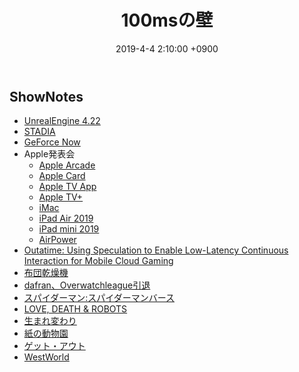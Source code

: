 ﻿---
actor_ids:
  - kou
  - hikaru
audio_file_path: /audio/8.mp3
audio_file_size: 57
date: 2019-4-4 2:10:00 +0900
description: UE 4.22、STADIA、Microsoft Outatime、Apple Card、スパイダーバースについて話しました
duration: "125:21"
layout: article
title: 8. 100msの壁
---

## ShowNotes
- [UnrealEngine 4.22](https://www.unrealengine.com/ja/blog/unreal-engine-4-22-released?sessionInvalidated=true)
- [STADIA](https://japanese.engadget.com/2019/03/19/google-stadia-youtube)
- [GeForce Now](https://www.4gamer.net/games/209/G020984/20150930086/) 
- Apple発表会
    - [Apple Arcade](https://www.apple.com/jp/apple-arcade/)
    - [Apple Card](https://www.apple.com/apple-card/)
    - [Apple TV App](https://www.apple.com/apple-tv-app/)
    - [Apple TV+](https://www.apple.com/jp/apple-tv-plus/)
    - [iMac](https://www.apple.com/jp/imac/)
    - [iPad Air 2019](https://www.apple.com/jp/ipad-air/)
    - [iPad mini 2019](https://www.apple.com/jp/ipad-mini/)
    - [AirPower](https://jp.techcrunch.com/2019/03/30/2019-03-29-airpower-outage/)
- [Outatime: Using Speculation to Enable Low-Latency Continuous Interaction for Mobile Cloud Gaming](https://www.microsoft.com/en-us/research/publication/outatime-using-speculation-to-enable-low-latency-continuous-interaction-for-mobile-cloud-gaming/)
- [布団乾燥機](https://www.amazon.co.jp/dp/B07J9VXH7K/ref=cm_sw_r_tw_dp_U_x_bWhPCbEGXA716)
- [dafran、Overwatchleague引退](https://shibuya-game.com/archives/43566)
- [スパイダーマン:スパイダーマンバース](http://www.spider-verse.jp/site/)
- [LOVE, DEATH & ROBOTS](https://www.netflix.com/jp/title/80174608)
- [生まれ変わり](https://www.amazon.co.jp/dp/B07NYYFBG9)
- [紙の動物園](https://www.amazon.co.jp/dp/B00YGIKMNW)
- [ゲット・アウト](https://www.amazon.co.jp/gp/video/detail/B0791WHTPX)
- [WestWorld](https://www.amazon.co.jp/dp/B079VSDXCK)
